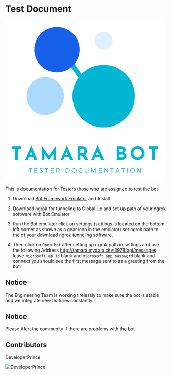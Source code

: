 # Test Document

![Tamarabot](https://github.com/VS-VillageWork/tamara-bot/blob/master/mock.png)

This is documentation for Testers those who are assigned to test the bot

1. Download [Bot Framework Emulator](https://github.com/Microsoft/BotFramework-Emulator/releases) and Install 

2. Download [ngrok](https://ngrok.com/download) for tunneling to Global up and set up path of your ngrok software with Bot Emulator 


3. Run the Bot emulator click on settings (settings is located on the bottom left corner as shown as a gear icon in the emulator) set ngrok path to the of your download ngrok tunneling software. 

4. Then click on `Open bot` after setting up ngrok path in settings and use the following Address http://tamara.mydata.city:3978/api/messages leave `microsoft ap id` blank and `microsoft app password` blank and connect you should see the first message sent to as a greeting from the bot.

## Notice
The Engineering Team is working tirelessly to make sure the bot is stable and we integrate new features constantly.

## Notice
Please Alert the community if there are problems with the bot

## Contributors

DeveloperPrince

![DeveloperPrince](https://developerprince.herokuapp.com/static/assets/images/logo.png)